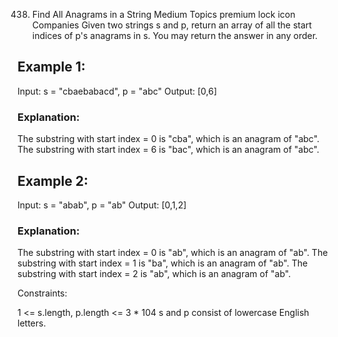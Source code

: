 438. Find All Anagrams in a String
     Medium
     Topics
     premium lock icon
     Companies
     Given two strings s and p, return an array of all the start indices of p's anagrams in s. You may return the answer in any order.



## Example 1:

Input: s = "cbaebabacd", p = "abc"
Output: [0,6]
### Explanation:
The substring with start index = 0 is "cba", which is an anagram of "abc".
The substring with start index = 6 is "bac", which is an anagram of "abc".
## Example 2:

Input: s = "abab", p = "ab"
Output: [0,1,2]
### Explanation:
The substring with start index = 0 is "ab", which is an anagram of "ab".
The substring with start index = 1 is "ba", which is an anagram of "ab".
The substring with start index = 2 is "ab", which is an anagram of "ab".


Constraints:

1 <= s.length, p.length <= 3 * 104
s and p consist of lowercase English letters.